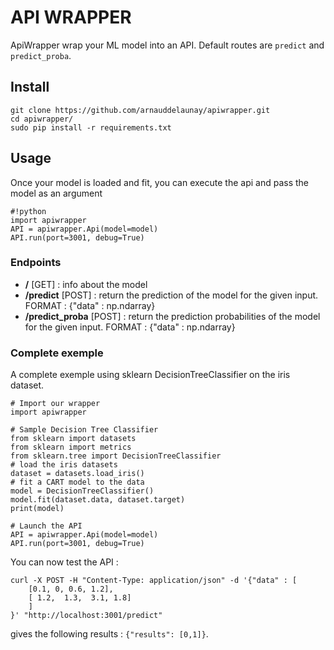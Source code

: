 # API WRAPPER

ApiWrapper wrap your ML model into an API.
Default routes are `predict` and `predict_proba`.

## Install

```
git clone https://github.com/arnauddelaunay/apiwrapper.git
cd apiwrapper/
sudo pip install -r requirements.txt
```

## Usage

Once your model is loaded and fit, you can execute the api and pass the model as an argument

```
#!python
import apiwrapper
API = apiwrapper.Api(model=model)
API.run(port=3001, debug=True)
```

### Endpoints

 * **/** [GET] : info about the model
 * **/predict** [POST] : return the prediction of the model for the given input. FORMAT : {"data" : np.ndarray}
 * **/predict_proba** [POST] : return the prediction probabilities of the model for the given input. FORMAT : {"data" : np.ndarray}

### Complete exemple

A complete exemple using sklearn DecisionTreeClassifier on the iris dataset.

```
# Import our wrapper
import apiwrapper

# Sample Decision Tree Classifier
from sklearn import datasets
from sklearn import metrics
from sklearn.tree import DecisionTreeClassifier
# load the iris datasets
dataset = datasets.load_iris()
# fit a CART model to the data
model = DecisionTreeClassifier()
model.fit(dataset.data, dataset.target)
print(model)

# Launch the API
API = apiwrapper.Api(model=model)
API.run(port=3001, debug=True)
```

You can now test the API : 
```
curl -X POST -H "Content-Type: application/json" -d '{"data" : [
	[0.1, 0, 0.6, 1.2],
	[ 1.2,  1.3,  3.1, 1.8]
	]
}' "http://localhost:3001/predict"
```
gives the following results : `{"results": [0,1]}`.





